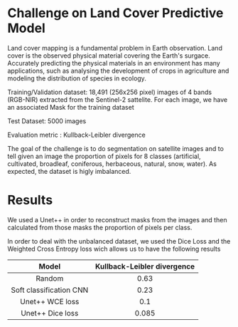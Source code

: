 # Challenge on Land Cover Predictive Model

Land cover mapping is a fundamental problem in Earth observation. Land cover is the observed physical material covering the Earth's surgace. Accurately predicting the physical materials in an environment has many applications, such as analysing the development of crops in agriculture and modeling the distribution of species in ecology.

Training/Validation dataset: 18,491 (256x256 pixel) images of 4 bands (RGB-NIR) extracted from the Sentinel-2 sattelite. For each image, we have an associated Mask for the training dataset

Test Dataset: 5000 images

Evaluation metric : Kullback-Leibler divergence 


The goal of the challenge is to do segmentation on satellite images and to tell given an image the proportion of pixels for 8 classes (artificial, cultivated, broadleaf, coniferous, herbaceous, natural, snow, water). As expected, the dataset is higly imbalanced.



# Results 

We used a Unet++ in order to reconstruct masks from the images and then calculated from those masks the proportion of pixels per class.




In order to deal with the unbalanced dataset, we used the Dice Loss and the Weighted Cross Entropy loss wich allows us to have the following results



| Model | Kullback-Leibler divergence |
|:-----:|:-----:|
|Random|0.63|
|Soft classification CNN| 0.23|
|Unet++ WCE loss| 0.1 |
|Unet++ Dice loss | 0.085 |



